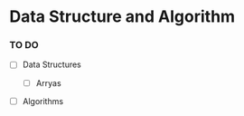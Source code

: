 # Data Structure and Algorithm

<!--
![GitHub](https://img.shields.io/github/license/mohitkhedkar/Data-Structures-and-Algorithms?style=for-the-badge)
![GitHub last commit](https://img.shields.io/github/last-commit/mohitkhedkar/Data-Structures-and-Algorithms?style=for-the-badge&color=red)
![Languages](https://img.shields.io/github/languages/count/mohitkhedkar/Data-Structures-and-Algorithms?style=for-the-badge)
-->

### TO DO

- [ ] Data Structures

  - [ ] Arryas

- [ ] Algorithms
